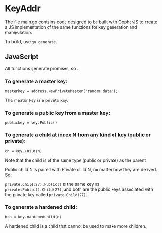 # KeyAddr

The file main.go contains code designed to be built with GopherJS to create a JS implementation of the same functions for key generation and manipulation.

To build, use `go generate`.

## JavaScript

All functions generate promises, so .


### To generate a master key:

`masterkey = address.NewPrivateMaster('random data');`

The master key is a private key.

### To generate a public key from a master key:

`publickey = key.Public()`

### To generate a child at index N from any kind of key (public or private):

`ch = key.Child(n)`

Note that the child is of the same type (public or private) as the parent.

Public child N is paired with Private child N, no matter how they are derived. So:

`private.Child(27).Public()` is the same key as `private.Public().Child(27)`, and both are the public keys associated with the private key called `private.Child(27)`.

### To generate a hardened child:

`hch = key.HardenedChild(n)`

A hardened child is a child that cannot be used to make more children.


